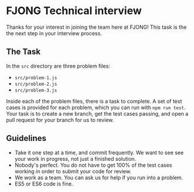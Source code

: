 # FJONG Technical interview

Thanks for your interest in joining the team here at FJONG!  This task is the the next step in your interview process.

## The Task

In the `src` directory are three problem files:
- `src/problem-1.js`
- `src/problem-2.js`
- `src/problem-3.js`

Inside each of the problem files, there is a task to complete.  A set of test cases is provided for each problem, which you can run with `npm run test`.  Your task is to create a new branch, get the test cases passing, and open a pull request for your branch for us to review.

## Guidelines

- Take it one step at a time, and commit frequently.  We want to see see your work in progress, not just a finished solution.
- Nobody's perfect.  You do not have to get 100% of the test cases working in order to submit your code for review.
- We work as a team.  You can ask us for help if you run into a problem.
- ES5 or ES6 code is fine.

